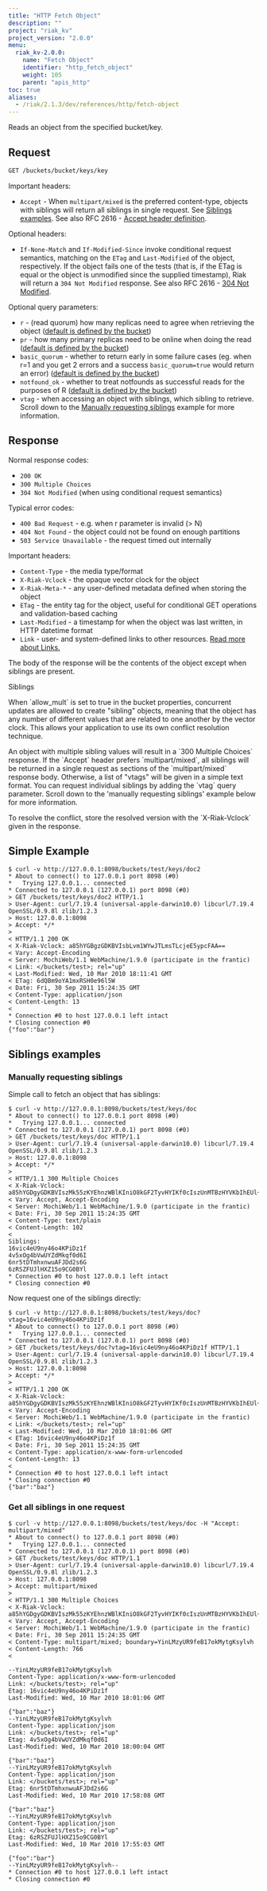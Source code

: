 ```yaml
---
title: "HTTP Fetch Object"
description: ""
project: "riak_kv"
project_version: "2.0.0"
menu:
  riak_kv-2.0.0:
    name: "Fetch Object"
    identifier: "http_fetch_object"
    weight: 105
    parent: "apis_http"
toc: true
aliases:
  - /riak/2.1.3/dev/references/http/fetch-object
---
```


Reads an object from the specified bucket/key.

## Request

```bash
GET /buckets/bucket/keys/key
```

Important headers:

* `Accept` - When `multipart/mixed` is the preferred content-type, objects with
siblings will return all siblings in single request. See [Siblings examples](#Siblings-examples). See
also RFC 2616 - [Accept header definition](http://www.w3.org/Protocols/rfc2616/rfc2616-sec14.html#sec14.1).

Optional headers:

* `If-None-Match` and `If-Modified-Since` invoke conditional request semantics,
matching on the `ETag` and `Last-Modified` of the object, respectively.  If the
object fails one of the tests (that is, if the ETag is equal or the object is
unmodified since the supplied timestamp), Riak will return a `304 Not Modified`
response. See also RFC 2616 - [304 Not Modified](http://www.w3.org/Protocols/rfc2616/rfc2616-sec10.html#sec10.3.5).

Optional query parameters:

* `r` - (read quorum) how many replicas need to agree when retrieving the
object ([default is defined by the bucket](/riak/kv/2.0.0/developing/api/http/set-bucket-props))
* `pr` - how many primary replicas need to be online when doing the read
([default is defined by the bucket](/riak/kv/2.0.0/developing/api/http/set-bucket-props))
* `basic_quorum` - whether to return early in some failure cases (eg. when r=1
and you get 2 errors and a success `basic_quorum=true` would return an error)
([default is defined by the bucket](/riak/kv/2.0.0/developing/api/http/set-bucket-props))
* `notfound_ok` - whether to treat notfounds as successful reads for the
purposes of R ([default is defined by the bucket](/riak/kv/2.0.0/developing/api/http/set-bucket-props))
* `vtag` - when accessing an object with siblings, which sibling to retrieve.
Scroll down to the [Manually requesting siblings](#Manually-requesting-siblings) example for more information.

## Response

Normal response codes:

* `200 OK`
* `300 Multiple Choices`
* `304 Not Modified` (when using conditional request semantics)

Typical error codes:

* `400 Bad Request` - e.g. when r parameter is invalid (> N)
* `404 Not Found` - the object could not be found on enough partitions
* `503 Service Unavailable` - the request timed out internally

Important headers:

* `Content-Type` - the media type/format
* `X-Riak-Vclock` - the opaque vector clock for the object
* `X-Riak-Meta-*` - any user-defined metadata defined when storing the object
* `ETag` - the entity tag for the object, useful for conditional GET operations
and validation-based caching
* `Last-Modified` - a timestamp for when the object was last written, in HTTP
datetime format
* `Link` - user- and system-defined links to other resources. [Read more about Links.](/riak/kv/2.0.0/learn/glossary/#Links)

The body of the response will be the contents of the object except when siblings
are present.

<div class="note"><div class="title">Siblings</div>
<p>When `allow_mult` is set to true in the bucket properties, concurrent updates
are allowed to create "sibling" objects, meaning that the object has any number
of different values that are related to one another by the vector clock.  This
allows your application to use its own conflict resolution technique.</p>

<p>An object with multiple sibling values will result in a `300 Multiple
Choices` response.  If the `Accept` header prefers `multipart/mixed`, all
siblings will be returned in a single request as sections of the
`multipart/mixed` response body.  Otherwise, a list of "vtags" will be given in
a simple text format. You can request individual siblings by adding the `vtag`
query parameter. Scroll down to the 'manually requesting siblings' example below for more information.</p>

<p>To resolve the conflict, store the resolved version with the `X-Riak-Vclock`
given in the response.</p>
</div>

## Simple Example

```curl
$ curl -v http://127.0.0.1:8098/buckets/test/keys/doc2
* About to connect() to 127.0.0.1 port 8098 (#0)
*   Trying 127.0.0.1... connected
* Connected to 127.0.0.1 (127.0.0.1) port 8098 (#0)
> GET /buckets/test/keys/doc2 HTTP/1.1
> User-Agent: curl/7.19.4 (universal-apple-darwin10.0) libcurl/7.19.4 OpenSSL/0.9.8l zlib/1.2.3
> Host: 127.0.0.1:8098
> Accept: */*
>
< HTTP/1.1 200 OK
< X-Riak-Vclock: a85hYGBgzGDKBVIsbLvm1WYwJTLmsTLcjeE5ypcFAA==
< Vary: Accept-Encoding
< Server: MochiWeb/1.1 WebMachine/1.9.0 (participate in the frantic)
< Link: </buckets/test>; rel="up"
< Last-Modified: Wed, 10 Mar 2010 18:11:41 GMT
< ETag: 6dQBm9oYA1mxRSH0e96l5W
< Date: Fri, 30 Sep 2011 15:24:35 GMT
< Content-Type: application/json
< Content-Length: 13
<
* Connection #0 to host 127.0.0.1 left intact
* Closing connection #0
{"foo":"bar"}
```

## Siblings examples

### Manually requesting siblings

Simple call to fetch an object that has siblings:

```curl
$ curl -v http://127.0.0.1:8098/buckets/test/keys/doc
* About to connect() to 127.0.0.1 port 8098 (#0)
*   Trying 127.0.0.1... connected
* Connected to 127.0.0.1 (127.0.0.1) port 8098 (#0)
> GET /buckets/test/keys/doc HTTP/1.1
> User-Agent: curl/7.19.4 (universal-apple-darwin10.0) libcurl/7.19.4 OpenSSL/0.9.8l zlib/1.2.3
> Host: 127.0.0.1:8098
> Accept: */*
>
< HTTP/1.1 300 Multiple Choices
< X-Riak-Vclock: a85hYGDgyGDKBVIszMk55zKYEhnzWBlKIniO8kGF2TyvHYIKf0cIszUnMTBzHYVKbIhEUl+VK4spDFTPxhHzFyqhEoVQz7wkSAGLMGuz6FSocFIUijE3pt5HlsgCAA==
< Vary: Accept, Accept-Encoding
< Server: MochiWeb/1.1 WebMachine/1.9.0 (participate in the frantic)
< Date: Fri, 30 Sep 2011 15:24:35 GMT
< Content-Type: text/plain
< Content-Length: 102
<
Siblings:
16vic4eU9ny46o4KPiDz1f
4v5xOg4bVwUYZdMkqf0d6I
6nr5tDTmhxnwuAFJDd2s6G
6zRSZFUJlHXZ15o9CG0BYl
* Connection #0 to host 127.0.0.1 left intact
* Closing connection #0
```

Now request one of the siblings directly:

```curl
$ curl -v http://127.0.0.1:8098/buckets/test/keys/doc?vtag=16vic4eU9ny46o4KPiDz1f
* About to connect() to 127.0.0.1 port 8098 (#0)
*   Trying 127.0.0.1... connected
* Connected to 127.0.0.1 (127.0.0.1) port 8098 (#0)
> GET /buckets/test/keys/doc?vtag=16vic4eU9ny46o4KPiDz1f HTTP/1.1
> User-Agent: curl/7.19.4 (universal-apple-darwin10.0) libcurl/7.19.4 OpenSSL/0.9.8l zlib/1.2.3
> Host: 127.0.0.1:8098
> Accept: */*
>
< HTTP/1.1 200 OK
< X-Riak-Vclock: a85hYGDgyGDKBVIszMk55zKYEhnzWBlKIniO8kGF2TyvHYIKf0cIszUnMTBzHYVKbIhEUl+VK4spDFTPxhHzFyqhEoVQz7wkSAGLMGuz6FSocFIUijE3pt5HlsgCAA==
< Vary: Accept-Encoding
< Server: MochiWeb/1.1 WebMachine/1.9.0 (participate in the frantic)
< Link: </buckets/test>; rel="up"
< Last-Modified: Wed, 10 Mar 2010 18:01:06 GMT
< ETag: 16vic4eU9ny46o4KPiDz1f
< Date: Fri, 30 Sep 2011 15:24:35 GMT
< Content-Type: application/x-www-form-urlencoded
< Content-Length: 13
<
* Connection #0 to host 127.0.0.1 left intact
* Closing connection #0
{"bar":"baz"}
```

### Get all siblings in one request

```curl
$ curl -v http://127.0.0.1:8098/buckets/test/keys/doc -H "Accept: multipart/mixed"
* About to connect() to 127.0.0.1 port 8098 (#0)
*   Trying 127.0.0.1... connected
* Connected to 127.0.0.1 (127.0.0.1) port 8098 (#0)
> GET /buckets/test/keys/doc HTTP/1.1
> User-Agent: curl/7.19.4 (universal-apple-darwin10.0) libcurl/7.19.4 OpenSSL/0.9.8l zlib/1.2.3
> Host: 127.0.0.1:8098
> Accept: multipart/mixed
>
< HTTP/1.1 300 Multiple Choices
< X-Riak-Vclock: a85hYGDgyGDKBVIszMk55zKYEhnzWBlKIniO8kGF2TyvHYIKf0cIszUnMTBzHYVKbIhEUl+VK4spDFTPxhHzFyqhEoVQz7wkSAGLMGuz6FSocFIUijE3pt5HlsgCAA==
< Vary: Accept, Accept-Encoding
< Server: MochiWeb/1.1 WebMachine/1.9.0 (participate in the frantic)
< Date: Fri, 30 Sep 2011 15:24:35 GMT
< Content-Type: multipart/mixed; boundary=YinLMzyUR9feB17okMytgKsylvh
< Content-Length: 766
<

--YinLMzyUR9feB17okMytgKsylvh
Content-Type: application/x-www-form-urlencoded
Link: </buckets/test>; rel="up"
Etag: 16vic4eU9ny46o4KPiDz1f
Last-Modified: Wed, 10 Mar 2010 18:01:06 GMT

{"bar":"baz"}
--YinLMzyUR9feB17okMytgKsylvh
Content-Type: application/json
Link: </buckets/test>; rel="up"
Etag: 4v5xOg4bVwUYZdMkqf0d6I
Last-Modified: Wed, 10 Mar 2010 18:00:04 GMT

{"bar":"baz"}
--YinLMzyUR9feB17okMytgKsylvh
Content-Type: application/json
Link: </buckets/test>; rel="up"
Etag: 6nr5tDTmhxnwuAFJDd2s6G
Last-Modified: Wed, 10 Mar 2010 17:58:08 GMT

{"bar":"baz"}
--YinLMzyUR9feB17okMytgKsylvh
Content-Type: application/json
Link: </buckets/test>; rel="up"
Etag: 6zRSZFUJlHXZ15o9CG0BYl
Last-Modified: Wed, 10 Mar 2010 17:55:03 GMT

{"foo":"bar"}
--YinLMzyUR9feB17okMytgKsylvh--
* Connection #0 to host 127.0.0.1 left intact
* Closing connection #0
```
